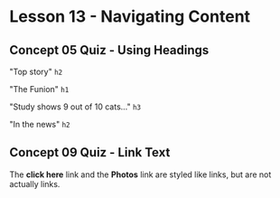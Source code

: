 # Lesson 13 - Navigating Content

## Concept 05 Quiz - Using Headings
"Top story" `h2`

"The Funion" `h1`

"Study shows 9 out of 10 cats..." `h3`

"In the news" `h2`

## Concept 09 Quiz - Link Text

The **click here** link and the **Photos** link are styled like links, but are not actually links.